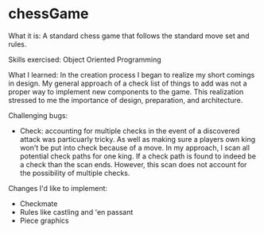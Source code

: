 # chessGame

What it is:
  A standard chess game that follows the standard move set and rules.
  
Skills exercised:
  Object Oriented Programming

What I learned:
  In the creation process I began to realize my short comings in design. My general approach of a check list of things to add was not a proper way to implement new components to the game. This realization stressed to me the importance of design, preparation, and architecture.

Challenging bugs:
  - Check: accounting for multiple checks in the event of a discovered attack was particuarly tricky. As well as making sure a players own king won't be put into check because of a move. In my approach, I scan all potential check paths for one king. If a check path is found to indeed be a check than the scan ends. However, this scan does not account for the possibility of multiple checks.

Changes I'd like to implement:
  + Checkmate
  + Rules like castling and 'en passant
  + Piece graphics
